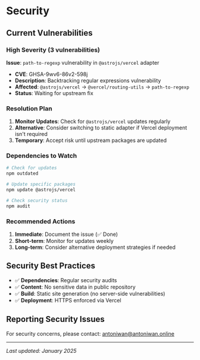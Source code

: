 # Security

## Current Vulnerabilities

### High Severity (3 vulnerabilities)

**Issue**: `path-to-regexp` vulnerability in `@astrojs/vercel` adapter

- **CVE**: GHSA-9wv6-86v2-598j
- **Description**: Backtracking regular expressions vulnerability
- **Affected**: `@astrojs/vercel` → `@vercel/routing-utils` → `path-to-regexp`
- **Status**: Waiting for upstream fix

### Resolution Plan

1. **Monitor Updates**: Check for `@astrojs/vercel` updates regularly
2. **Alternative**: Consider switching to static adapter if Vercel deployment isn't required
3. **Temporary**: Accept risk until upstream packages are updated

### Dependencies to Watch

```bash
# Check for updates
npm outdated

# Update specific packages
npm update @astrojs/vercel

# Check security status
npm audit
```

### Recommended Actions

1. **Immediate**: Document the issue (✅ Done)
2. **Short-term**: Monitor for updates weekly
3. **Long-term**: Consider alternative deployment strategies if needed

## Security Best Practices

- ✅ **Dependencies**: Regular security audits
- ✅ **Content**: No sensitive data in public repository
- ✅ **Build**: Static site generation (no server-side vulnerabilities)
- ✅ **Deployment**: HTTPS enforced via Vercel

## Reporting Security Issues

For security concerns, please contact: antoniwan@antoniwan.online

---

_Last updated: January 2025_
